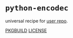 # `python-encodec`

universal recipe for [user repo](../themartiancompany/ur).

[PKGBUILD](PKGBUILD)
[LICENSE](COPYING)

